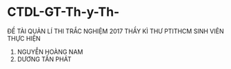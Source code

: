 # CTDL-GT-Th-y-Th-
ĐỀ TÀI QUẢN LÍ THI TRẮC NGHIỆM 2017 THẦY KÌ THƯ PTITHCM
SINH VIÊN THỰC HIỆN
1. NGUYỄN HOÀNG NAM
2. DƯƠNG TẤN PHÁT
